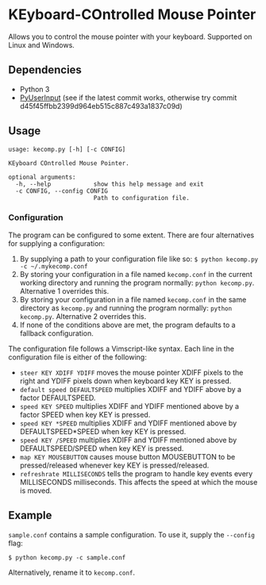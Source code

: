 KEyboard-COntrolled Mouse Pointer
======

Allows you to control the mouse pointer with your keyboard. Supported on Linux and Windows.

## Dependencies
* Python 3
* [PyUserInput](https://github.com/SavinaRoja/PyUserInput) (see if the latest commit works, otherwise try commit d45f45ffbb2399d964eb515c887c493a1837c09d)

## Usage
```
usage: kecomp.py [-h] [-c CONFIG]

KEyboard COntrolled Mouse Pointer.

optional arguments:
  -h, --help            show this help message and exit
  -c CONFIG, --config CONFIG
                        Path to configuration file.
```

### Configuration
The program can be configured to some extent. There are four alternatives for supplying a configuration:
1. By supplying a path to your configuration file like so: ``$ python kecomp.py -c ~/.mykecomp.conf``
2. By storing your configuration in a file named ``kecomp.conf`` in the current working directory and running the program normally: ``python kecomp.py``. Alternative 1 overrides this.
3. By storing your configuration in a file named ``kecomp.conf`` in the same directory as ``kecomp.py`` and running the program normally: ``python kecomp.py``. Alternative 2 overrides this.
4. If none of the conditions above are met, the program defaults to a fallback configuration.

The configuration file follows a Vimscript-like syntax. Each line in the configuration file is either of the following:
* ``steer KEY XDIFF YDIFF`` moves the mouse pointer XDIFF pixels to the right and YDIFF pixels down when keyboard key KEY is pressed.
* ``default speed DEFAULTSPEED`` multiplies XDIFF and YDIFF above by a factor DEFAULTSPEED.
* ``speed KEY SPEED`` multiplies XDIFF and YDIFF mentioned above by a factor SPEED when key KEY is pressed.
* ``speed KEY *SPEED`` multiplies XDIFF and YDIFF mentioned above by DEFAULTSPEED*SPEED when key KEY is pressed.
* ``speed KEY /SPEED`` multiplies XDIFF and YDIFF mentioned above by DEFAULTSPEED/SPEED when key KEY is pressed.
* ``map KEY MOUSEBUTTON`` causes mouse button MOUSEBUTTON to be pressed/released whenever key KEY is pressed/released.
* ``refreshrate MILLISECONDS`` tells the program to handle key events every MILLISECONDS milliseconds. This affects the speed at which the mouse is moved.

## Example
``sample.conf`` contains a sample configuration. To use it, supply the ``--config`` flag:
```
$ python kecomp.py -c sample.conf
```
Alternatively, rename it to ``kecomp.conf``.
